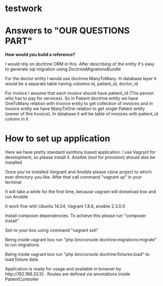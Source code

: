 testwork
========

<h1>Answers to "OUR QUESTIONS PART"</h1>

<p><b>How would you build a reference?</b></p>
<p>I would rely on doctrine ORM in this. After describing of the entity it's easy to generate sql migration using DoctrineMigrationsBundle</p>

<p>For the doctor entity I would use doctrine ManyToMany. In database layer it would be a separate table having columns id, patient_id, doctor_id</p>
<p>For invoice I assume that each invoice should have patient_id (The person who has to pay for services).
So in Patient doctrine entity we have OneToMany relation with Invoice entity to get collection of invoices and in Invoice entity
we have ManyToOne relation to get single Patient entity (owner of this Invoice). In database it will be table of invoices with patient_id column in it</p>


<h1>How to set up application</h1>

<p>Here we have pretty standard symfony based application. I use Vagrant for development, so please install it. Ansible (tool for provision) should also be installed</p>
<p>Once you've installed Vargrant and Ansible please clone project to which ever directory you like. After that call command "vagrant up" in your terminal</p>
<p>It will take a while for the first time, because vagrant will donwload box and run Ansible</p>
<p>It work fine with Ubuntu 14.04, Vagrant 1.8.6, ansible 2.3.0.0</p>
<p>Install composer dependencies. To achieve this please run "composer install"</p>
<p>Ssh to your box using command "vagrant ssh"</p>
<p>Being inside vagrant box run "php bin/console doctrine:migrations:migrate" to run migrations</p>
<p>Being inside vagrant box run "php bin/console doctrine:fixtures:load" to load fixture data</p>
<p>Application is ready for usage and available in browser by http://192.168.33.10 . Routes are defined via annotations inside PatientController</p>
